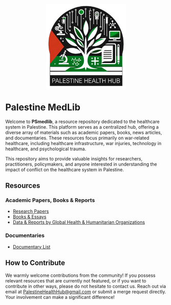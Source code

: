 <p align="center">
  <img src="gfx/PHH_Logo_transp.png" alt="Palestine Health Hub logo" width="250">
</p>


# Palestine MedLib

Welcome to **PSmedlib**, a resource repository dedicated to the healthcare system in Palestine. This platform serves as a centralized hub, offering a diverse array of materials such as academic papers, books, news articles, and documentaries. These resources focus primarily on war-related healthcare, including healthcare infrastructure, war injuries, technology in healthcare, and psychological trauma.

This repository aims to provide valuable insights for researchers, practitioners, policymakers, and anyone interested in understanding the impact of conflict on the healthcare system in Palestine.


## Resources
### Academic Papers, Books & Reports
- [Research Papers](/resources/papers.md)
- [Books & Essays](/resources/books.md)
- [Data & Reports by Global Health & Humanitarian Organizations](/resources/int_reports.md)

[comment]: <> (- [News Articles & Opinion Pieces]&#40;/resources/news.md&#41;)


### Documentaries
- [Documentary List](/Documentaries/documentaries.md)


## How to Contribute
We warmly welcome contributions from the community! If you possess relevant resources that are currently not featured, or if you want to contribute in other ways, please do not hesitate to contact us. Reach out via email at PalestineHealthHub@gmail.com or submit a merge request directly. Your involvement can make a significant difference!